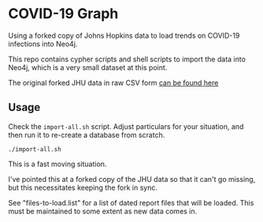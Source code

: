 # COVID-19 Graph

Using a forked copy of Johns Hopkins data to load trends on COVID-19 infections into Neo4j.

This repo contains cypher scripts and shell scripts to import the data into Neo4j, which is a very
small dataset at this point.

The original forked JHU data in raw CSV form [can be found here](https://github.com/moxious/COVID-19/)

## Usage

Check the `import-all.sh` script.  Adjust particulars for your situation, and then run it to re-create a database
from scratch.

```
./import-all.sh
```

This is a fast moving situation.  

I've pointed this at a forked copy of the JHU data so that it can't go missing,
but this necessitates keeping the fork in sync.

See "files-to-load.list" for a list of dated report files that will be loaded.  This must
be maintained to some extent as new data comes in.





